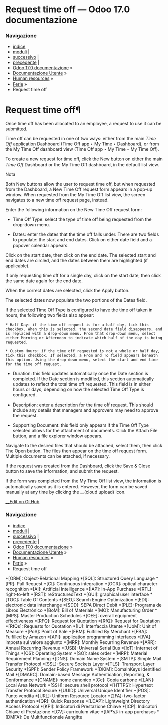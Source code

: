 # Request time off — Odoo 17.0 documentazione

### Navigazione

  * [indice](../../../genindex.html "Indice generale")
  * [moduli](../../../py-modindex.html "Indice del modulo Python") |
  * [successivo](my_time.html "My time") |
  * [precedente](allocations.html "Allocazioni") |
  * [Odoo 17.0 documentazione](../../../index-2.html) »
  * [Documentazione Utente](../../../applications.html) »
  * [Human resources](../../hr.html) »
  * [Ferie](../time_off.html) »
  * Request time off



# Request time off¶

Once time off has been allocated to an employee, a request to use it can be submitted.

Time off can be requested in one of two ways: either from the main _Time Off_ application Dashboard (Time Off app ‣ My Time ‣ Dashboard), or from the My Time Off dashboard view (Time Off app ‣ My Time ‣ My Time Off).

To create a new request for time off, click the New button on either the main _Time Off_ Dashboard or the My Time Off dashboard, in the default list view.

Nota

Both New buttons allow the user to request time off, but when requested from the Dashboard, a New Time Off request form appears in a pop-up window. When requested from the My Time Off list view, the screen navigates to a new time off request page, instead.

Enter the following information on the New Time Off request form:

  * Time Off Type: select the type of time off being requested from the drop-down menu.

  * Dates: enter the dates that the time off falls under. There are two fields to populate: the start and end dates. Click on either date field and a popover calendar appears.

Click on the start date, then click on the end date. The selected start and end dates are circled, and the dates between them are highlighted (if applicable).

If only requesting time off for a single day, click on the start date, then click the same date again for the end date.

When the correct dates are selected, click the Apply button.

The selected dates now populate the two portions of the Dates field.

If the selected Time Off Type is configured to have the time off taken in hours, the following two fields also appear:

    * Half Day: if the time off request is for a half day, tick this checkbox. When this is selected, the second date field disappears, and is replaced with a drop-down menu. From that drop-down menu, select either Morning or Afternoon to indicate which half of the day is being requested.

    * Custom Hours: if the time off requested is not a whole or half day, tick this checkbox. If selected, a From and To field appears beneath this option. Using the drop-down menu, select the start and end time for the time off request.

  * Duration: this field updates automatically once the Date section is completed. If the Date section is modified, this section automatically updates to reflect the total time off requested. This field is in either hours or days, depending on how the selected Time Off Type is configured.

  * Description: enter a description for the time off request. This should include any details that managers and approvers may need to approve the request.

  * Supporting Document: this field only appears if the Time Off Type selected allows for the attachment of documents. Click the Attach File button, and a file explorer window appears.

Navigate to the desired files that should be attached, select them, then click The Open button. The files then appear on the time off request form. Multiple documents can be attached, if necessary.




If the request was created from the Dashboard, click the Save & Close button to save the information, and submit the request.

If the form was completed from the My Time Off list view, the information is automatically saved as it is entered. However, the form can be saved manually at any time by clicking the __(cloud upload) icon.

[ __Edit on GitHub](https://github.com/odoo/documentation/edit/17.0/content/applications/hr/time_off/request_time_off.rst)

### Navigazione

  * [indice](../../../genindex.html "Indice generale")
  * [moduli](../../../py-modindex.html "Indice del modulo Python") |
  * [successivo](my_time.html "My time") |
  * [precedente](allocations.html "Allocazioni") |
  * [Odoo 17.0 documentazione](../../../index-2.html) »
  * [Documentazione Utente](../../../applications.html) »
  * [Human resources](../../hr.html) »
  * [Ferie](../time_off.html) »
  * Request time off


  *[ORM]: Object-Relational Mapping
  *[SQL]: Structured Query Language
  *[PR]: Pull Request
  *[CI]: Continuous integration
  *[OCR]: optical character recognition
  *[AI]: Artificial Intelligence
  *[IAP]: In-App Purchase
  *[RTL]: right-to-left
  *[RST]: reStructuredText
  *[GUI]: graphical user interface
  *[TOC]: Table Of Contents
  *[SEO]: Search Engine Optimization
  *[EDI]: electronic data interchange
  *[SDD]: SEPA Direct Debit
  *[PLE]: Programa de Libros Electrónico
  *[BoM]: Bill of Materials
  *[MO]: Manufacturing Order
  *[MPS]: Master Production Schedules
  *[OEE]: overall equipment effectiveness
  *[RFQ]: Request for Quotation
  *[RfQ]: Request for Quotation
  *[RfQs]: Requests for Quotation
  *[IU]: Interfaccia Utente
  *[UoM]: Unit of Measure
  *[PoS]: Point of Sale
  *[FBM]: Fulfilled By Merchant
  *[FBA]: Fulfilled by Amazon
  *[API]: application programming interfaces
  *[IVA]: imposta sul valore aggiunto
  *[MRR]: Monthly Recurring Revenue
  *[ARR]: Annual Recurring Revenue
  *[USB]: Universal Serial Bus
  *[IoT]: Internet of Things
  *[OS]: Operating System
  *[SO]: sales order
  *[MRP]: Material Requirement Planning
  *[DNS]: Domain Name System
  *[SMTP]: Simple Mail Transfer Protocol
  *[SSL]: Secure Sockets Layer
  *[TLS]: Transport Layer Security
  *[SPF]: Sender Policy Framework
  *[DKIM]: DomainKeys Identified Mail
  *[DMARC]: Domain-based Message Authentication, Reporting, & Conformance
  *[CNAME]: nome canonico
  *[Cc]: Copia carbone
  *[LAN]: Local Area Network
  *[SSH]: secure shell protocol
  *[HTTPS]: Hypertext Transfer Protocol Secure
  *[UUID]: Universal Unique Identifier
  *[POS]: Punto vendita
  *[URL]: Uniform Resource Locator
  *[2FA]: two-factor authentication
  *[QR]: Quick Response
  *[LDAP]: Lightweight Directory Access Protocol
  *[KPI]: Indicatori di Prestazione Chiave
  *[ICP]: Indicatori Chiave di Prestazione
  *[CV]: curriculum vitae
  *[IAP’s]: in-app purchases
  *[DMFA]: De Multifunctionele Aangifte